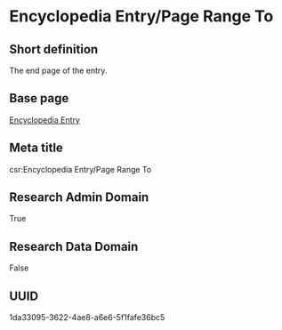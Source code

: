 # Encyclopedia Entry/Page Range To
## Short definition
The end page of the entry.
## Base page
[Encyclopedia Entry](https://github.com/EuroCRIS/CASRAI-Dictionairies/blob/main/Objects/Encyclopedia%20Entry.md)
## Meta title
csr:Encyclopedia Entry/Page Range To
## Research Admin Domain
True
## Research Data Domain
False
## UUID
1da33095-3622-4ae8-a6e6-5f1fafe36bc5
